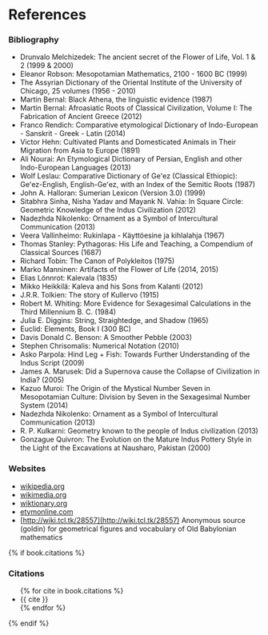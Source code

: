 # References

### Bibliography

* Drunvalo Melchizedek: The ancient secret of the Flower of Life, Vol. 1 & 2 (1999 & 2000)
* Eleanor Robson: Mesopotamian Mathematics, 2100 - 1600 BC (1999)
* The Assyrian Dictionary of the Oriental Institute of the University of Chicago, 25 volumes (1956 - 2010)
* Martin Bernal: Black Athena, the linguistic evidence (1987)
* Martin Bernal: Afroasiatic Roots of Classical Civilization, Volume I: The Fabrication of Ancient Greece (2012)
* Franco Rendich: Comparative etymological Dictionary of Indo-European - Sanskrit - Greek - Latin (2014)
* Victor Hehn: Cultivated Plants and Domesticated Animals in Their Migration from Asia to Europe (1891)
* Ali Nourai: An Etymological Dictionary of Persian, English and other Indo-European Languages (2013)
* Wolf Leslau: Comparative Dictionary of Ge'ez (Classical Ethiopic): Geʻez-English, English-Geʻez, with an Index of the Semitic Roots (1987)
* John A. Halloran: Sumerian Lexicon (Version 3.0) (1999)
* Sitabhra Sinha, Nisha Yadav and Mayank N. Vahia: In Square Circle: Geometric Knowledge of the Indus Civilization (2012)
* Nadezhda Nikolenko: Ornament as a Symbol of Intercultural Communication (2013)
* Veera Vallinheimo: Rukinlapa - Käyttöesine ja kihlalahja (1967)
* Thomas Stanley: Pythagoras: His Life and Teaching, a Compendium of Classical Sources (1687)
* Richard Tobin: The Canon of Polykleitos (1975)
* Marko Manninen: Artifacts of the Flower of Life (2014, 2015)
* Elias Lönnrot: Kalevala (1835)
* Mikko Heikkilä: Kaleva and his Sons from Kalanti (2012)
* J.R.R. Tolkien: The story of Kullervo (1915)
* Robert M. Whiting: More Evidence for Sexagesimal Calculations in the Third Millennium B. C. (1984)
* Julia E. Diggins: String, Straightedge, and Shadow (1965)
* Euclid: Elements, Book I (300 BC)
* Davis Donald C. Benson: A Smoother Pebble (2003)
* Stephen Chrisomalis: Numerical Notation (2010)
* Asko Parpola: Hind Leg + Fish: Towards Further Understanding of the Indus Script (2009)
* James A. Marusek: Did a Supernova cause the Collapse of Civilization in India? (2005)
* Kazuo Muroi: The Origin of the Mystical Number Seven in Mesopotamian Culture: Division by Seven in the Sexagesimal Number System (2014)
* Nadezhda Nikolenko: Ornament as a Symbol of Intercultural Communication (2013) 
* R. P. Kulkarni: Geometry known to the people of Indus civilization (2013)
* Gonzague Quivron: The Evolution on the Mature Indus Pottery Style in the Light of the Excavations at Nausharo, Pakistan (2000)


### Websites

* [wikipedia.org](http://wikipedia.org)
* [wikimedia.org](http://wikimedia.org)
* [wiktionary.org](http://wiktionary.org)
* [etymonline.com](http://etymonline.com)
* [http://wiki.tcl.tk/28557](http://wiki.tcl.tk/28557) Anonymous source (goldin) for geometrical figures and vocabulary of Old Babylonian mathematics



{% if book.citations %}

### Citations
<ul class="references">
{% for cite in book.citations %}<li>{{ cite }}</li>{% endfor %}
</ul>
{% endif %}
